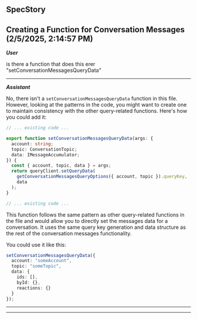 ## SpecStory

## Creating a Function for Conversation Messages (2/5/2025, 2:14:57 PM)

_**User**_

is there a function that does this erer "setConversationMessagesQueryData"

---

_**Assistant**_

No, there isn't a `setConversationMessagesQueryData` function in this file. However, looking at the patterns in the code, you might want to create one to maintain consistency with the other query-related functions. Here's how you could add it:

```typescript:queries/conversation-messages-query.ts
// ... existing code ...

export function setConversationMessagesQueryData(args: {
  account: string;
  topic: ConversationTopic;
  data: IMessageAccumulator;
}) {
  const { account, topic, data } = args;
  return queryClient.setQueryData(
    getConversationMessagesQueryOptions({ account, topic }).queryKey,
    data
  );
}

// ... existing code ...
```

This function follows the same pattern as other query-related functions in the file and would allow you to directly set the messages data for a conversation. It uses the same query key generation and data structure as the rest of the conversation messages functionality.

You could use it like this:
```typescript
setConversationMessagesQueryData({
  account: "someAccount",
  topic: "someTopic",
  data: {
    ids: [],
    byId: {},
    reactions: {}
  }
});
```

---



---

